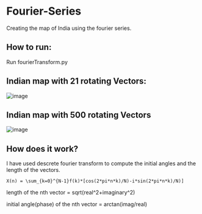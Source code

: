 # Fourier-Series
Creating the map of India using the fourier series.
## How to run:
Run fourierTransform.py

## Indian map with 21 rotating Vectors:
![image](https://user-images.githubusercontent.com/44916178/72863878-200fd880-3d0d-11ea-83d7-9ef4de1c4b8b.png)

## Indian map with 500 rotating Vectors
![image](https://user-images.githubusercontent.com/44916178/72863867-15edda00-3d0d-11ea-823c-69ecbdb82b60.png)

## How does it work?
I have used descrete fourier transform to compute the initial angles and the length of the vectors. 
```
X(n) = \sum_{k=0}^{N-1}f(k)*[cos(2*pi*n*k)/N)-i*sin(2*pi*n*k)/N)]
```
length of the nth vector = sqrt(real^2+imaginary^2)

initial angle(phase) of the nth vector = arctan(imag/real)
